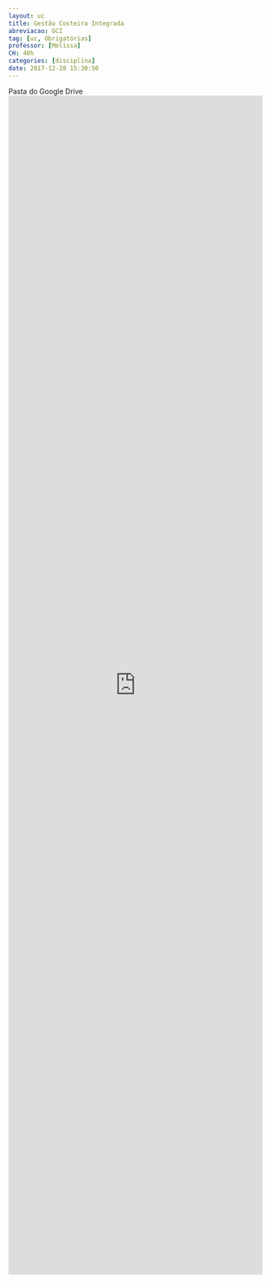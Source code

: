 ```yaml
---
layout: uc
title: Gestão Costeira Integrada
abreviacao: GCI
tag: [uc, Obrigatórias]
professor: [Melissa]
CH: 40h
categories: [disciplina]
date: 2017-12-28 15:30:50
---
```


<div><i id="icon" class="fab fa-google-drive"></i> Pasta do Google Drive</div>

<div>
    <iframe src="https://drive.google.com/embeddedfolderview?id=1BOCWpQglRRSKIGbZU-HePiajO7ioUWCK#list" style="width:100%; height:60%; border:0;"></iframe>
</div>

